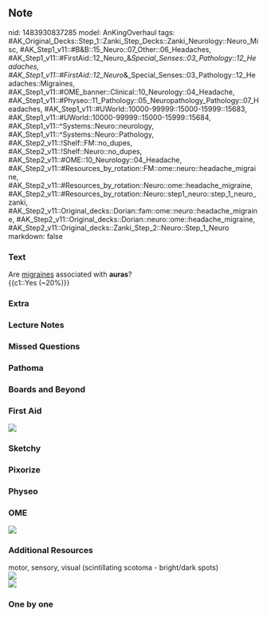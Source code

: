 ## Note
nid: 1483930837285
model: AnKingOverhaul
tags: #AK_Original_Decks::Step_1::Zanki_Step_Decks::Zanki_Neurology::Neuro_Misc, #AK_Step1_v11::#B&B::15_Neuro::07_Other::06_Headaches, #AK_Step1_v11::#FirstAid::12_Neuro_&_Special_Senses::03_Pathology::12_Headaches, #AK_Step1_v11::#FirstAid::12_Neuro_&_Special_Senses::03_Pathology::12_Headaches::Migraines, #AK_Step1_v11::#OME_banner::Clinical::10_Neurology::04_Headache, #AK_Step1_v11::#Physeo::11_Pathology::05_Neuropathology_Pathology::07_Headaches, #AK_Step1_v11::#UWorld::10000-99999::15000-15999::15683, #AK_Step1_v11::#UWorld::10000-99999::15000-15999::15684, #AK_Step1_v11::^Systems::Neuro::neurology, #AK_Step1_v11::^Systems::Neuro::Pathology, #AK_Step2_v11::!Shelf::FM::no_dupes, #AK_Step2_v11::!Shelf::Neuro::no_dupes, #AK_Step2_v11::#OME::10_Neurology::04_Headache, #AK_Step2_v11::#Resources_by_rotation::FM::ome::neuro::headache_migraine, #AK_Step2_v11::#Resources_by_rotation::Neuro::ome::headache_migraine, #AK_Step2_v11::#Resources_by_rotation::Neuro::step1_neuro::step_1_neuro_zanki, #AK_Step2_v11::Original_decks::Dorian::fam::ome::neuro::headache_migraine, #AK_Step2_v11::Original_decks::Dorian::neuro::ome::headache_migraine, #AK_Step2_v11::Original_decks::Zanki_Step_2::Neuro::Step_1_Neuro
markdown: false

### Text
<div>
  <div>
    <div>
      Are <u>migraines</u> associated with <b>auras</b>?
    </div>
    <div>
      {{c1::Yes (~20%)}}
    </div>
  </div>
</div>

### Extra


### Lecture Notes


### Missed Questions


### Pathoma


### Boards and Beyond


### First Aid
<img src="tmp_q5xwnk1.png">

### Sketchy


### Pixorize


### Physeo


### OME
<div class="ome-widget">
  <a href=
  "https://onlinemeded.org/spa/neurology/headache/acquire?ref=anki">
  <img src="_OME_AnkiFlashcards_Lesson_1.png"></a>
</div>

### Additional Resources
<div>
  motor, sensory, visual (scintillating scotoma - bright/dark
  spots)
</div>
<div>
  <b><img src="migraine_aura.gif" class="resizer"></b>
</div>
<div><img src="paste-350340482334721.jpg" class="resizer"></div>

### One by one

